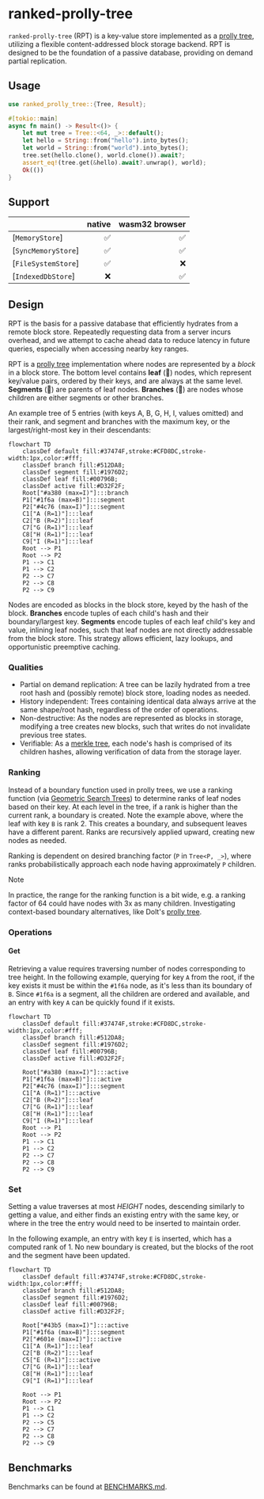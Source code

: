 # ranked-prolly-tree


`ranked-prolly-tree` (RPT) is a key-value store implemented as a [prolly tree], utilizing a flexible content-addressed block storage backend. RPT is designed to be the foundation of a passive database, providing on demand partial replication.

## Usage

```rust
use ranked_prolly_tree::{Tree, Result};

#[tokio::main]
async fn main() -> Result<()> {
    let mut tree = Tree::<64, _>::default();
    let hello = String::from("hello").into_bytes();
    let world = String::from("world").into_bytes();
    tree.set(hello.clone(), world.clone()).await?;
    assert_eq!(tree.get(&hello).await?.unwrap(), world);
    Ok(())
}
```

## Support

|                       | native | wasm32 browser |
| :-------------------- | -----: | -------------: |
| [`MemoryStore`]       |   ✅   |       ✅       |
| [`SyncMemoryStore`]   |   ✅   |       ✅       |
| [`FileSystemStore`]   |   ✅   |       ❌       |
| [`IndexedDbStore`]    |   ❌   |       ✅       |

## Design

RPT is the basis for a passive database that efficiently hydrates from a remote block store. Repeatedly requesting data from a server incurs overhead, and we attempt to cache ahead data to reduce latency in future queries, especially when accessing nearby key ranges.

RPT is a [prolly tree] implementation where nodes are represented by a *block* in a block store. The bottom level contains **leaf** (💚) nodes, which represent key/value pairs, ordered by their keys, and are always at the same level. **Segments** (💙) are parents of leaf nodes. **Branches** (💜) are nodes whose children are either segments or other branches.

An example tree of 5 entries (with keys A, B, G, H, I, values omitted) and their rank, and segment and branches with the maximum key, or the largest/right-most key in their descendants:

```mermaid
flowchart TD
    classDef default fill:#37474F,stroke:#CFD8DC,stroke-width:1px,color:#fff;
    classDef branch fill:#512DA8;
    classDef segment fill:#1976D2;
    classDef leaf fill:#00796B;
    classDef active fill:#D32F2F;
    Root["#a380 (max=I)"]:::branch
    P1["#1f6a (max=B)"]:::segment
    P2["#4c76 (max=I)"]:::segment
    C1["A (R=1)"]:::leaf
    C2["B (R=2)"]:::leaf
    C7["G (R=1)"]:::leaf
    C8["H (R=1)"]:::leaf
    C9["I (R=1)"]:::leaf
    Root --> P1
    Root --> P2
    P1 --> C1
    P1 --> C2
    P2 --> C7
    P2 --> C8
    P2 --> C9 
```

Nodes are encoded as blocks in the block store, keyed by the hash of the block. **Branches** encode tuples of each child's hash and their boundary/largest key. **Segments** encode tuples of each leaf child's key and value, inlining leaf nodes, such that leaf nodes are not directly addressable from the block store. This strategy allows efficient, lazy lookups, and opportunistic preemptive caching.

### Qualities

* Partial on demand replication: A tree can be lazily hydrated from a tree root hash and (possibly remote) block store, loading nodes as needed.
* History independent: Trees containing identical data always arrive at the same shape/root hash, regardless of the order of operations.
* Non-destructive: As the nodes are represented as blocks in storage, modifying a tree creates new blocks, such that writes do not invalidate previous tree states.
* Verifiable: As a [merkle tree], each node's hash is comprised of its children hashes, allowing verification of data from the storage layer.

### Ranking

Instead of a boundary function used in prolly trees, we use a ranking function (via [Geometric Search Trees]) to determine ranks of leaf nodes based on their key. At each level in the tree, if a rank is higher than the current rank, a boundary is created. Note the example above, where the leaf with key `B` is rank 2. This creates a boundary, and subsequent leaves have a different parent. Ranks are recursively applied upward, creating new nodes as needed.

Ranking is dependent on desired branching factor (`P` in `Tree<P, _>`), where ranks probabilistically approach each node having approximately `P` children.

> [!NOTE]  
> In practice, the range for the ranking function is a bit wide, e.g. a ranking factor of 64 could have nodes with 3x as many children. Investigating context-based boundary alternatives, like Dolt's [prolly tree]. 

### Operations

#### Get

Retrieving a value requires traversing number of nodes corresponding to tree height. In the following example, querying for key `A` from the root, if the key exists it must be within the `#1f6a` node, as it's less than its boundary of `B`. Since `#1f6a` is a segment, all the children are ordered and available, and an entry with key `A` can be quickly found if it exists. 

```mermaid
flowchart TD
    classDef default fill:#37474F,stroke:#CFD8DC,stroke-width:1px,color:#fff;
    classDef branch fill:#512DA8;
    classDef segment fill:#1976D2;
    classDef leaf fill:#00796B;
    classDef active fill:#D32F2F;

    Root["#a380 (max=I)"]:::active
    P1["#1f6a (max=B)"]:::active
    P2["#4c76 (max=I)"]:::segment
    C1["A (R=1)"]:::active
    C2["B (R=2)"]:::leaf
    C7["G (R=1)"]:::leaf
    C8["H (R=1)"]:::leaf
    C9["I (R=1)"]:::leaf
    Root --> P1
    Root --> P2
    P1 --> C1
    P1 --> C2
    P2 --> C7
    P2 --> C8
    P2 --> C9 
```

### Set

Setting a value traverses at most *HEIGHT* nodes, descending similarly to getting a value, and either finds an existing entry with the same key, or where in the tree the entry would need to be inserted to maintain order.

In the following example, an entry with key `E` is inserted, which has a computed rank of 1. No new boundary is created, but the blocks of the root and the segment have been updated.

```mermaid
flowchart TD
    classDef default fill:#37474F,stroke:#CFD8DC,stroke-width:1px,color:#fff;
    classDef branch fill:#512DA8;
    classDef segment fill:#1976D2;
    classDef leaf fill:#00796B;
    classDef active fill:#D32F2F;

    Root["#43b5 (max=I)"]:::active
    P1["#1f6a (max=B)"]:::segment
    P2["#601e (max=I)"]:::active
    C1["A (R=1)"]:::leaf
    C2["B (R=2)"]:::leaf
    C5["E (R=1)"]:::active
    C7["G (R=1)"]:::leaf
    C8["H (R=1)"]:::leaf
    C9["I (R=1)"]:::leaf
    
    Root --> P1
    Root --> P2
    P1 --> C1
    P1 --> C2
    P2 --> C5
    P2 --> C7
    P2 --> C8
    P2 --> C9 
```

## Benchmarks

Benchmarks can be found at [BENCHMARKS.md](BENCHMARKS.md).

[prolly tree]: https://www.dolthub.com/blog/2024-03-03-prolly-trees/
[Geometric Search Trees]: https://g-trees.github.io/g_trees/
[merkle tree]: https://en.wikipedia.org/wiki/Merkle_tree
